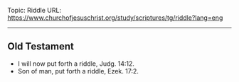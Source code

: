 Topic: Riddle
URL: https://www.churchofjesuschrist.org/study/scriptures/tg/riddle?lang=eng

---

## Old Testament

- I will now put forth a riddle, Judg. 14:12.
- Son of man, put forth a riddle, Ezek. 17:2.

